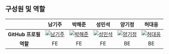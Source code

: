 <!--

**Here are some ideas to get you started:**

🙋‍♀️ A short introduction - what is your organization all about?
🌈 Contribution guidelines - how can the community get involved?
👩‍💻 Useful resources - where can the community find your docs? Is there anything else the community should know?
🍿 Fun facts - what does your team eat for breakfast?
🧙 Remember, you can do mighty things with the power of [Markdown](https://docs.github.com/github/writing-on-github/getting-started-with-writing-and-formatting-on-github/basic-writing-and-formatting-syntax)
-->

## 구성원 및 역할

|                   | 남기주                                                                                       | 박해준                                                                                       | 성민석                                                                                       | 양기정                                                                                       | 허대웅                                                                                       |
|:-----------------:|:---------------------------------------------------------------------------------------------:|:---------------------------------------------------------------------------------------------:|:---------------------------------------------------------------------------------------------:|:---------------------------------------------------------------------------------------------:|:---------------------------------------------------------------------------------------------:|
| **GitHub 프로필** | [![남기주](https://avatars.githubusercontent.com/namkijoo)](https://github.com/namkijoo) | [![박해준](https://avatars.githubusercontent.com/phjjj)](https://github.com/phjjj) | [![성민석](https://avatars.githubusercontent.com/minseoook)](https://github.com/minseoook) | [![양기정](https://avatars.githubusercontent.com/EvansKJ57)](https://github.com/EvansKJ57) | [![허대웅](https://avatars.githubusercontent.com/gjeodnd12165)](https://github.com/gjeodnd12165) |
| **역할** | FE  | FE  | FE  | BE  | BE  |

